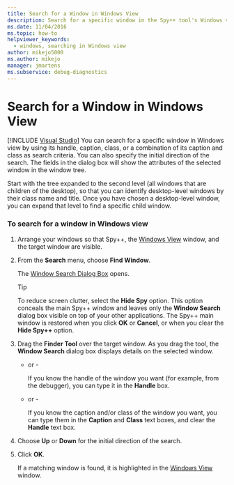 ```yaml
---
title: Search for a Window in Windows View
description: Search for a specific window in the Spy++ tool's Windows view by using its handle, caption, class, or a combination of its caption and class in Visual Studio.
ms.date: 11/04/2016
ms.topic: how-to
helpviewer_keywords: 
  - windows, searching in Windows view
author: mikejo5000
ms.author: mikejo
manager: jmartens
ms.subservice: debug-diagnostics
---
```

# Search for a Window in Windows View

 [!INCLUDE [Visual Studio](~/includes/applies-to-version/vs-windows-only.md)]
You can search for a specific window in Windows view by using its handle, caption, class, or a combination of its caption and class as search criteria. You can also specify the initial direction of the search. The fields in the dialog box will show the attributes of the selected window in the window tree.

 Start with the tree expanded to the second level (all windows that are children of the desktop), so that you can identify desktop-level windows by their class name and title. Once you have chosen a desktop-level window, you can expand that level to find a specific child window.

### To search for a window in Windows view

1. Arrange your windows so that Spy++, the [Windows View](../debugger/windows-view.md) window, and the target window are visible.

2. From the **Search** menu, choose **Find Window**.

    The [Window Search Dialog Box](../debugger/window-search-dialog-box.md) opens.

   > [!TIP]
   > To reduce screen clutter, select the **Hide Spy** option. This option conceals the main Spy++ window and leaves only the **Window Search** dialog box visible on top of your other applications. The Spy++ main window is restored when you click **OK** or **Cancel**, or when you clear the **Hide Spy++** option.

3. Drag the **Finder Tool** over the target window. As you drag the tool, the **Window Search** dialog box displays details on the selected window.

   - or -

     If you know the handle of the window you want (for example, from the debugger), you can type it in the **Handle** box.

   - or -

     If you know the caption and/or class of the window you want, you can type them in the **Caption** and **Class** text boxes, and clear the **Handle** text box.

4. Choose **Up** or **Down** for the initial direction of the search.

5. Click **OK**.

    If a matching window is found, it is highlighted in the [Windows View](../debugger/windows-view.md) window.